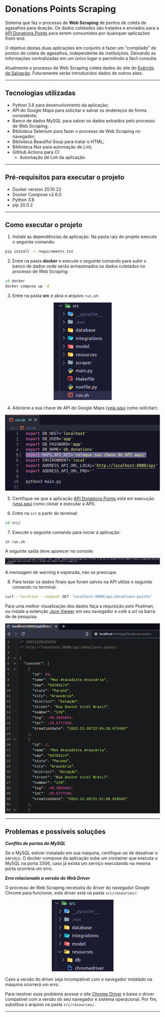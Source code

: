 # Donations Points Scraping

Sistema que faz o processo de **Web Scraping** de pontos de coleta de agasalhos para doação. Os dados coletados são tratados e enviados para a [API Donations Points](https://github.com/PedroHPAlmeida/fatec-tg-api-donations-points) para serem consumidos por quaisquer aplicações front-end.

O objetivo destas duas aplicações em conjunto é fazer um "compilado" de pontos de coleta de agasalhos, independente de instituições. Deixando as informações centralizadas em um único lugar e permitindo a fácil consulta.

Atualmente o processo de Web Scraping coleta dados do site do [Exército da Salvação](https://www.exercitodoacoes.org.br/doacoes/pontos-de-coleta/). Futuramente serão introduzidos dados de outros sites.

______
## Tecnologias utilizadas

* Python 3.8 para desenvolvimento da aplicação;
* API do Google Maps para solicitar e salvar os endereços de forma consistente;
* Banco de dados MySQL para salvar os dados extraídos pelo processo de Web Scraping;
* Biblioteca Selenium para fazer o processo de Web Scraping no navegador;
* Biblioteca Beautiful Soup para tratar o HTML;
* Biblioteca Nox para automação de Lint;
* GitHub Actions para CI:
    - Automação de Lint da aplicação.

______
## Pré-requisitos para executar o projeto

* Docker version 20.10.22
* Docker Compose v2.6.0
* Python 3.8
* pip 20.0.2

______
## Como executar o projeto

1. Instale as dependências da aplicação. Na pasta raiz do projeto execute o seguinte comando:
```bash
pip install -r requirements.txt
```

2. Entre na pasta **docker** e execute o seguinte comando para subir o banco de dados onde serão armazenados os dados coletados no processo de Web Scraping:

```bash
cd docker
docker compose up -d
```

3. Entre na pasta **src** e abra o arquivo ```run.sh```:

<div align="center">

![Arquivo rn.sh](img/run-sh.png)

</div>

4. Adicione a sua chave de API do Google Maps ([veja aqui](https://developers.google.com/maps/documentation/javascript/get-api-key) como solicitar):

<div align="center">

![Arquivo rn.sh](img/maps-key.png)

</div>

5. Certifique-se que a aplicação [API Donations Points](https://github.com/PedroHPAlmeida/fatec-tg-api-donations-points) está em execução ([veja aqui](https://github.com/PedroHPAlmeida/fatec-tg-api-donations-points/blob/master/README.md) como clonar e executar a API).

6. Entre na ```src``` a partir do terminal:

```bash
cd src/
```

7. Execute o seguinte comando para iniciar a aplicação:
```bash
sh run.sh
```

A seguinte saída deve aparecer no console:

![Arquivo run.sh](img/success.png)

A mensagem de warning é esperada, não se preocupe.

8. Para testar os dados finais que foram salvos na API utilize o seguinte comando no terminal:

```bash
curl --location --request GET 'localhost:8080/api/donations-points'
```

Para uma melhor visualização dos dados faça a requisição pelo Postman, ou instale a extenção [Json Viewer](https://chrome.google.com/webstore/detail/json-viewer/gbmdgpbipfallnflgajpaliibnhdgobh) em seu navegador e cole a url na barra de de pesquisa:

<div align="center">

![Resultado da requisição](img/result.png)

</div>

______
## Problemas e possíveis soluções

***Conflito de portas do MySQL***

Se o MySQL estiver instalado em sua máquina, certifique-se de desativar o serviço. O docker-compose da aplicação sobe um container que executa o MySQL na porta 3306, caso já exista um serviço executando na mesma porta ocorrerá um erro.

***Erro relacionado a versão do Web Driver***

O processo de Web Scraping necessita do driver do navegador Google Chrome para funcionar, este driver está na pasta ```src/resources/```:

<div align="center">

![Arquivo rn.sh](img/driver.png)

</div>

Caso a versão do driver seja incompatível com o navegador instalado na máquina ocorrerá um erro.

Para resolver esse problema acesse o site [Chrome Driver](https://chromedriver.chromium.org/downloads) e baixe o driver compatível com a versão do seu navegador e sistema operacional. Por fim, substitua o arquivo na pasta ```src/resources/```.
______
